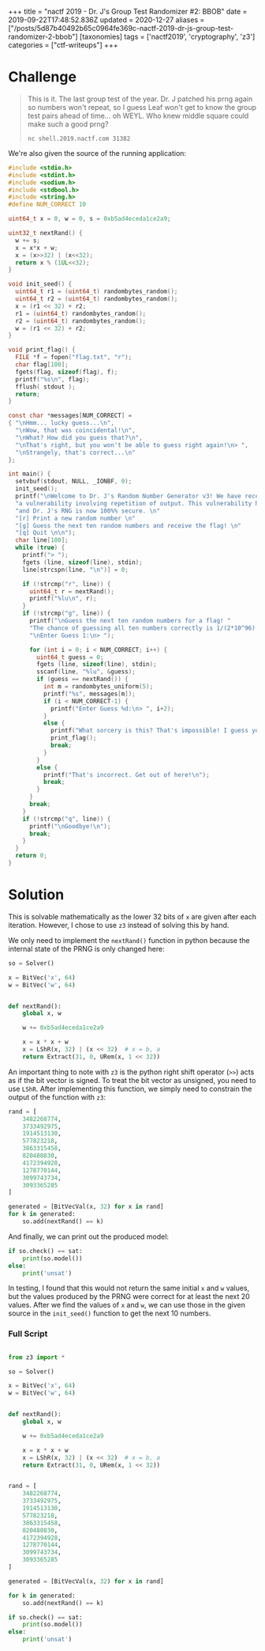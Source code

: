 +++
title = "nactf 2019 - Dr. J's Group Test Randomizer #2: BBOB"
date = 2019-09-22T17:48:52.836Z
updated = 2020-12-27
aliases = ["/posts/5d87b40492b65c0964fe369c-nactf-2019-dr-js-group-test-randomizer-2-bbob"]
[taxonomies]
tags = ['nactf2019', 'cryptography', 'z3']
categories = ["ctf-writeups"]
+++

# Challenge

> This is it. The last group test of the year. Dr. J patched his prng again so numbers won't repeat, so I guess 
> Leaf won't get to know the group test pairs ahead of time... oh WEYL. Who knew middle square could make such a good prng?
>
> `nc shell.2019.nactf.com 31382`


We're also given the source of the running application:
```c
#include <stdio.h>
#include <stdint.h>
#include <sodium.h>
#include <stdbool.h>
#include <string.h>
#define NUM_CORRECT 10

uint64_t x = 0, w = 0, s = 0xb5ad4eceda1ce2a9;

uint32_t nextRand() {
  w += s;
  x = x*x + w;
  x = (x>>32) | (x<<32);
  return x % (1UL<<32);
}

void init_seed() {
  uint64_t r1 = (uint64_t) randombytes_random();
  uint64_t r2 = (uint64_t) randombytes_random();
  x = (r1 << 32) + r2;
  r1 = (uint64_t) randombytes_random();
  r2 = (uint64_t) randombytes_random();
  w = (r1 << 32) + r2;
}

void print_flag() {
  FILE *f = fopen("flag.txt", "r");
  char flag[100];
  fgets(flag, sizeof(flag), f);
  printf("%s\n", flag);
  fflush( stdout );
  return;
}

const char *messages[NUM_CORRECT] =
{ "\nHmm... lucky guess...\n",
  "\nWow, that was coincidental!\n",
  "\nWhat? How did you guess that?\n",
  "\nThat's right, but you won't be able to guess right again!\n> ",
  "\nStrangely, that's correct...\n"
};

int main() {
  setvbuf(stdout, NULL, _IONBF, 0);
  init_seed();
  printf("\nWelcome to Dr. J's Random Number Generator v3! We have received reports of "
  "a vulnerability involving repetition of output. This vulnerability has since been patched, "
  "and Dr. J's RNG is now 100%% secure. \n"
  "[r] Print a new random number \n"
  "[g] Guess the next ten random numbers and receive the flag! \n"
  "[q] Quit \n\n");
  char line[100];
  while (true) {
    printf("> ");
    fgets (line, sizeof(line), stdin);
    line[strcspn(line, "\n")] = 0;

    if (!strcmp("r", line)) {
      uint64_t r = nextRand();
      printf("%lu\n", r);
    }
    if (!strcmp("g", line)) {
      printf("\nGuess the next ten random numbers for a flag! "
      "The chance of guessing all ten numbers correctly is 1/(2*10^96). I hope you're lucky! "
      "\nEnter Guess 1:\n> ");

      for (int i = 0; i < NUM_CORRECT; i++) {
        uint64_t guess = 0;
        fgets (line, sizeof(line), stdin);
        sscanf(line, "%lu", &guess);
        if (guess == nextRand()) {
          int m = randombytes_uniform(5);
          printf("%s", messages[m]);
          if (i < NUM_CORRECT-1) {
            printf("Enter Guess %d:\n> ", i+2);
          }
          else {
            printf("What sorcery is this? That's impossible! I guess you deserve this flag:\n");
            print_flag();
            break;
          }
        }
        else {
          printf("That's incorrect. Get out of here!\n");
          break;
        }
      }
      break;
    }
    if (!strcmp("q", line)) {
      printf("\nGoodbye!\n");
      break;
    }
  }
  return 0;
}
```
<!-- more -->

# Solution

This is solvable mathematically as the lower 32 bits of `x` are given after each iteration. However, I chose to use `z3` instead of solving this by hand.

We only need to implement the `nextRand()` function in python because the internal state of the PRNG is only changed here:
```python
so = Solver()

x = BitVec('x', 64)
w = BitVec('w', 64)


def nextRand():
    global x, w

    w += 0xb5ad4eceda1ce2a9

    x = x * x + w
    x = LShR(x, 32) | (x << 32)  # x = b, a
    return Extract(31, 0, URem(x, 1 << 32))
```

An important thing to note with `z3` is the python right shift operator (`>>`) acts as if the bit vector is signed. To treat the bit vector as unsigned, you need to use `LShR`. After implementing this function, we simply need to constrain the output of the function with `z3`:
```python
rand = [
    3482268774,
    3733492975,
    1914513130,
    577823218,
    3863315458,
    820480830,
    4172394928,
    1278770144,
    3099743734,
    3093365285
]

generated = [BitVecVal(x, 32) for x in rand]
for k in generated:
    so.add(nextRand() == k)
```

And finally, we can print out the produced model:

```python
if so.check() == sat:
    print(so.model())
else:
    print('unsat')
```

In testing, I found that this would not return the same initial `x` and `w` values, but the values produced by the PRNG were correct for at least the next 20 values. After we find the values of `x` and `w`, we can use those in the given source in the `init_seed()` function to get the next 10 numbers.


### Full Script
```python

from z3 import *

so = Solver()

x = BitVec('x', 64)
w = BitVec('w', 64)


def nextRand():
    global x, w

    w += 0xb5ad4eceda1ce2a9

    x = x * x + w
    x = LShR(x, 32) | (x << 32)  # x = b, a
    return Extract(31, 0, URem(x, 1 << 32))


rand = [
    3482268774,
    3733492975,
    1914513130,
    577823218,
    3863315458,
    820480830,
    4172394928,
    1278770144,
    3099743734,
    3093365285
]

generated = [BitVecVal(x, 32) for x in rand]

for k in generated:
    so.add(nextRand() == k)

if so.check() == sat:
    print(so.model())
else:
    print('unsat')
```
